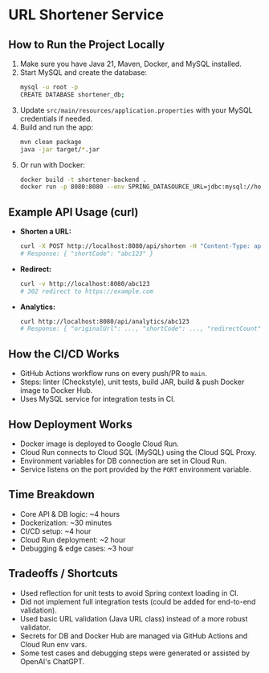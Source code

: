 # URL Shortener Service

## How to Run the Project Locally

1. Make sure you have Java 21, Maven, Docker, and MySQL installed.
2. Start MySQL and create the database:
   ```sh
   mysql -u root -p
   CREATE DATABASE shortener_db;
   ```
3. Update `src/main/resources/application.properties` with your MySQL credentials if needed.
4. Build and run the app:
   ```sh
   mvn clean package
   java -jar target/*.jar
   ```
5. Or run with Docker:
   ```sh
   docker build -t shortener-backend .
   docker run -p 8080:8080 --env SPRING_DATASOURCE_URL=jdbc:mysql://host.docker.internal:3306/shortener_db --env SPRING_DATASOURCE_USERNAME=root --env SPRING_DATASOURCE_PASSWORD=YOUR_PASSWORD shortener-backend
   ```

## Example API Usage (curl)

- **Shorten a URL:**
  ```sh
  curl -X POST http://localhost:8080/api/shorten -H "Content-Type: application/json" -d '{"url":"https://example.com"}'
  # Response: { "shortCode": "abc123" }
  ```
- **Redirect:**
  ```sh
  curl -v http://localhost:8080/abc123
  # 302 redirect to https://example.com
  ```
- **Analytics:**
  ```sh
  curl http://localhost:8080/api/analytics/abc123
  # Response: { "originalUrl": ..., "shortCode": ..., "redirectCount": ..., "createdAt": ... }
  ```

## How the CI/CD Works

- GitHub Actions workflow runs on every push/PR to `main`.
- Steps: linter (Checkstyle), unit tests, build JAR, build & push Docker image to Docker Hub.
- Uses MySQL service for integration tests in CI.

## How Deployment Works

- Docker image is deployed to Google Cloud Run.
- Cloud Run connects to Cloud SQL (MySQL) using the Cloud SQL Proxy.
- Environment variables for DB connection are set in Cloud Run.
- Service listens on the port provided by the `PORT` environment variable.

## Time Breakdown

- Core API & DB logic: ~4 hours
- Dockerization: ~30 minutes
- CI/CD setup: ~4 hour
- Cloud Run deployment: ~2 hour
- Debugging & edge cases: ~3 hour

## Tradeoffs / Shortcuts

- Used reflection for unit tests to avoid Spring context loading in CI.
- Did not implement full integration tests (could be added for end-to-end validation).
- Used basic URL validation (Java URL class) instead of a more robust validator.
- Secrets for DB and Docker Hub are managed via GitHub Actions and Cloud Run env vars.
- Some test cases and debugging steps were generated or assisted by OpenAI's ChatGPT.
